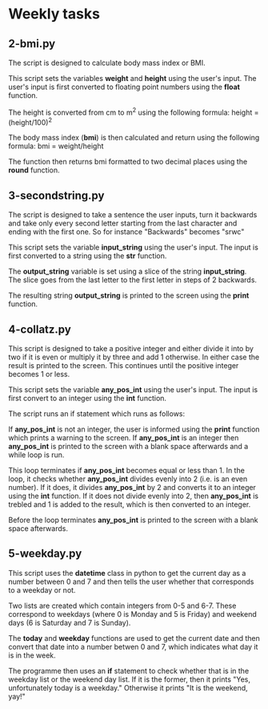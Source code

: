 Weekly tasks
=======

2-bmi.py
-------
The script is designed to calculate body mass index or BMI.

This script sets the variables **weight** and **height** using the user's input. The user's input is first converted to floating point numbers using the **float** function.

The height is converted from cm to m<sup>2</sup> using the following formula: height = (height/100)<sup>2</sup>

The body mass index (**bmi**) is then calculated and return using the following formula: bmi = weight/height

The function then returns bmi formatted to two decimal places using the **round** function.

3-secondstring.py
-------
The script is designed to take a sentence the user inputs, turn it backwards and take only every second letter starting from the last character and ending with the first one. So for instance "Backwards" becomes "srwc"

This script sets the variable **input_string** using the user's input. The input is first converted to a string using the **str** function.

The **output_string** variable is set using a slice of the string **input_string**. The slice goes from the last letter to the first letter in steps of 2 backwards.

The resulting string **output_string** is printed to the screen using the **print** function.


4-collatz.py
-------

This script is designed to take a positive integer and either divide it into by two if it is even or multiply it by three and add 1 otherwise. In either case the result is printed to the screen. This continues until the positive integer becomes 1 or less.

This script sets the variable **any\_pos\_int** using the user's input. The input is first convert to an integer using the **int** function.

The script runs an if statement which runs as follows:

 If **any\_pos\_int** is not an integer, the user is informed using the **print** function which prints a warning to the screen. If **any\_pos_int** is an integer then **any\_pos\_int** is printed to the screen with a blank space afterwards and a while loop is run. 

This loop terminates if **any\_pos\_int** becomes equal or less than 1. In the loop, it checks whether **any\_pos\_int** divides evenly into 2 (i.e. is an even number). If it does, it divides **any\_pos\_int** by 2 and converts it to an integer using the **int** function. If it does not divide evenly into 2, then **any\_pos_int** is trebled and 1 is added to the result, which is then converted to an integer.

Before the loop terminates **any\_pos_int** is printed to the screen with a blank space afterwards.


5-weekday.py
-------

This script uses the **datetime** class in python to get the current day as a number between 0 and 7 and then tells the user whether that corresponds to a weekday or not.

Two lists are created which contain integers from 0-5 and 6-7. These correspond to weekdays (where 0 is Monday and 5 is Friday) and weekend days (6 is Saturday and 7 is Sunday).

The **today** and **weekday** functions are used to get the current date and then convert that date into a number betwen 0 and 7, which indicates what day it is in the week.

The programme then uses an **if** statement to check whether that is in the weekday list or the weekend day list. If it is the former, then it prints "Yes, unfortunately today is a weekday." Otherwise it prints "It is the weekend, yay!"



